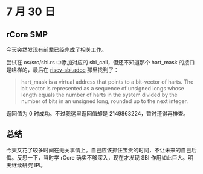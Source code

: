 # 7 月 30 日

## rCore SMP

今天突然发现有前辈已经完成了[相关工作](https://github.com/wyfcyx/osnotes/blob/master/os/rCore-Tutorial-v3/K210%E7%A7%BB%E6%A4%8D%E4%B8%8E%E5%A4%9A%E6%A0%B8%E6%94%AF%E6%8C%81%E6%8A%A5%E5%91%8A.md)。

尝试在 os/src/sbi.rs 中添加对应的 sbi_call，但还不知道那个 hart_mask 的接口是啥样的，最后在 [riscv-sbi.adoc](https://github.com/riscv-non-isa/riscv-sbi-doc/blob/master/riscv-sbi.adoc) 那里找到了：

> hart_mask is a virtual address that points to a bit-vector of harts. The bit vector is represented as a sequence of unsigned longs whose length equals the number of harts in the system divided by the number of bits in an unsigned long, rounded up to the next integer.

返回值为 0 时成功。不过我这里返回值却是 2149863224，暂时还得再排查。

## 总结

今天又花了较多时间在无关事情上。自己应该抓住宝贵的时间，不让未来的自己后悔。反思一下，当时学 rCore 确实不够深入，现在才发现 SBI 作用如此巨大。明天继续研究 IPI。